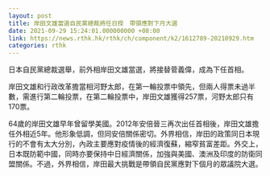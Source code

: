 ```yaml
---
layout: post
title: 岸田文雄當選自民黨總裁將任日揆　帶領應對下月大選
date: 2021-09-29 15:24:01.000000000 +08:00
link: https://news.rthk.hk/rthk/ch/component/k2/1612789-20210929.htm
categories: rthk
---
```


日本自民黨總裁選舉，前外相岸田文雄當選，將接替菅義偉，成為下任首相。

岸田文雄和行政改革擔當相河野太郎，在第一輪投票中領先，但兩人得票未過半數，需進行第二輪投票，在第二輪投票中，岸田文雄獲得257票，河野太郎只有170票。

64歲的岸田文雄早年曾留學美國。2012年安倍晉三再次出任首相後，岸田文雄擔任外相近5年。他形象低調，但同安倍關係密切。外界相信，岸田的政策同日本現行的不會有太大分別，內政主要應對疫情後的經濟復蘇，縮窄貧富差距。外交上，日本既防範中國，同時亦要保持中日經濟關係，加強與美國、澳洲及印度的防衛同盟關係。不過，外界相信，岸田最大挑戰是帶領自民黨應對下個月的眾議院大選。

